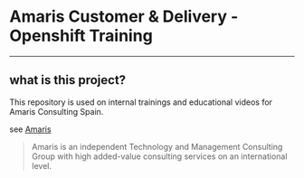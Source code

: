 # Amaris Customer & Delivery - Openshift Training

----
## what is this project?
This repository is used on internal trainings and educational videos for Amaris Consulting Spain.

see [Amaris](https://amaris.com/)

> Amaris is an independent Technology and Management Consulting Group with high added-value consulting services on an international level.

